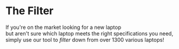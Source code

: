 # The Filter

If you're on the market looking for a new laptop  \
but aren't sure which laptop meets the right specifications you need, \
simply use our tool to *filter* down from over 1300 various laptops!
